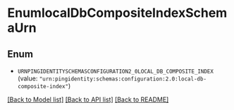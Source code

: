 # EnumlocalDbCompositeIndexSchemaUrn

## Enum


* `URNPINGIDENTITYSCHEMASCONFIGURATION2_0LOCAL_DB_COMPOSITE_INDEX` (value: `"urn:pingidentity:schemas:configuration:2.0:local-db-composite-index"`)


[[Back to Model list]](../README.md#documentation-for-models) [[Back to API list]](../README.md#documentation-for-api-endpoints) [[Back to README]](../README.md)


